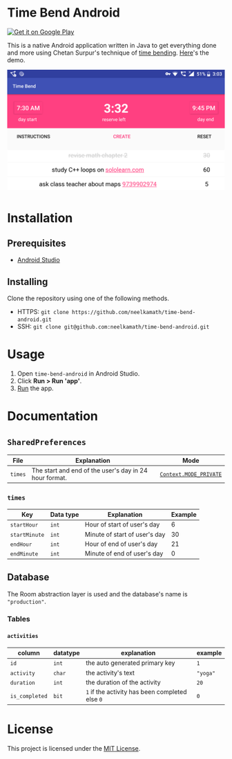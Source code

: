 # Time Bend Android

<a href="https://play.google.com/store/apps/details?id=io.github.neelkamath.timebend">
  <img alt="Get it on Google Play" width="185" src="https://play.google.com/intl/en_us/badges/images/generic/en-play-badge.png" />
</a>

This is a native Android application written in Java to get everything done and more using Chetan Surpur's technique of [time bending](http://chetansurpur.com/blog/2012/10/time-bending.html). [Here](https://neelkamath.notion.site/time-bend-native-android-app-demo)'s the demo.

![Screenshot](screenshot.png)

# Installation

## Prerequisites

- [Android Studio](https://developer.android.com/studio/index.html)

## Installing

Clone the repository using one of the following methods.
- HTTPS: `git clone https://github.com/neelkamath/time-bend-android.git`
- SSH: `git clone git@github.com:neelkamath/time-bend-android.git`

# Usage

1. Open `time-bend-android` in Android Studio.
1. Click **Run > Run 'app'**.
1. [Run](https://developer.android.com/training/basics/firstapp/running-app) the app.

# Documentation

## `SharedPreferences`

|File|Explanation|Mode|
|----|-----------|----|
|`times`|The start and end of the user's day in 24 hour format.|[`Context.MODE_PRIVATE`](https://developer.android.com/reference/android/content/Context.html#MODE_PRIVATE)|

### `times`

|Key          |Data type|Explanation                  |Example|
|-------------|---------|-----------------------------|-------|
|`startHour`  |`int`    |Hour of start of user's day  |6      |
|`startMinute`|`int`    |Minute of start of user's day|30     |
|`endHour`    |`int`    |Hour of end of user's day    |21     |
|`endMinute`  |`int`    |Minute of end of user's day  |0      |

## Database

The Room abstraction layer is used and the database's name is `"production"`.

### Tables

#### `activities`

|column        |datatype|explanation                                    |example |
|--------------|--------|-----------------------------------------------|--------|
|`id`          |`int`   |the auto generated primary key                 |`1`     |
|`activity`    |`char`  |the activity's text                            |`"yoga"`|
|`duration`    |`int`   |the duration of the activity                   |`20`    |
|`is_completed`|`bit`   |`1` if the activity has been completed else `0`|`0`     |

# License

This project is licensed under the [MIT License](LICENSE).
